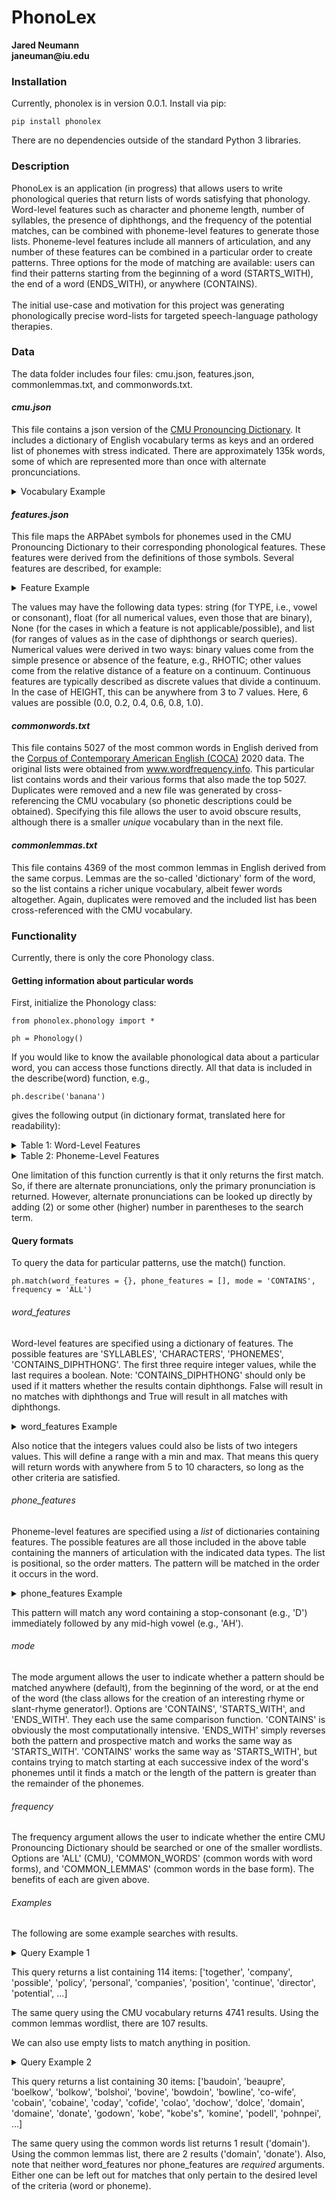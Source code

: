 # PhonoLex
__Jared Neumann__ <br>
__janeuman@iu.edu__

### Installation
Currently, phonolex is in version 0.0.1. Install via pip:

```
pip install phonolex
```

There are no dependencies outside of the standard Python 3 libraries.

### Description
PhonoLex is an application (in progress) that allows users to write phonological queries that return lists of words satisfying that phonology. Word-level features such as character and phoneme length, number of syllables, the presence of diphthongs, and the frequency of the potential matches, can be combined with phoneme-level features to generate those lists. Phoneme-level features include all manners of articulation, and any number of these features can be combined in a particular order to create patterns. Three options for the mode of matching are available: users can find their patterns starting from the beginning of a word (STARTS_WITH), the end of a word (ENDS_WITH), or anywhere (CONTAINS). 
<br><br>
The initial use-case and motivation for this project was generating phonologically precise word-lists for targeted speech-language pathology therapies.

### Data
The data folder includes four files: cmu.json, features.json, commonlemmas.txt, and commonwords.txt.

#### *cmu.json*
This file contains a json version of the [CMU Pronouncing Dictionary][1]. It includes a dictionary of English vocabulary terms as keys and an ordered list of phonemes with stress indicated. There are approximately 135k words, some of which are represented more than once with alternate proncunciations.
<details>
  <summary>Vocabulary Example</summary>
  
| WORD |  0  |  1  |  2  |  3  |  4  |  5  |
|:-----|:---:|:---:|:---:|:---:|:---:|:---:|
|banana|  B  | AH0 |  N  | AE1 |  N  | AH0 |
</details>

#### *features.json*
This file maps the ARPAbet symbols for phonemes used in the CMU Pronouncing Dictionary to their corresponding phonological features. These features were derived from the definitions of those symbols. Several features are described, for example:
<details>
  <summary>Feature Example</summary>
  
|    FEATURE   | 'IH' |
|:-------------|-----:|
|TYPE          | V    |
|HEIGHT        | 0.2  |
|DEPTH         | 0.75 |
|ROUNDED       | 0    |
|RHOTIC        | 1    |
|STOP          | None |
|VOICE         | None |
|BILABIAL      | None |
|AFFRICATE     | None |
|ALVEOPALATAL  | None |
|ALVEOLAR      | None |
|FRICATIVE     | None |
|DENTAL        | None |
|LABIODENTAL   | None |
|VELAR         | None |
|LATERAL       | 0    |
|POSTALVEOLAR  | None |
|NASAL         | None |
|LABIOVELAR    | None |
|PALATAL       | None |
|GLIDE         | None |
|GLOTTAL       | None |
</details>

The values may have the following data types: string (for TYPE, i.e., vowel or consonant), float (for all numerical values, even those that are binary), None (for the cases in which a feature is not applicable/possible), and list (for ranges of values as in the case of diphthongs or search queries). Numerical values were derived in two ways: binary values come from the simple presence or absence of the feature, e.g., RHOTIC; other values come from the relative distance of a feature on a continuum. Continuous features are typically described as discrete values that divide a continuum. In the case of HEIGHT, this can be anywhere from 3 to 7 values. Here, 6 values are possible (0.0, 0.2, 0.4, 0.6, 0.8, 1.0).

#### *commonwords.txt*
This file contains 5027 of the most common words in English derived from the [Corpus of Contemporary American English (COCA)][2] 2020 data. The original lists were obtained from www.wordfrequency.info. This particular list contains words and their various forms that also made the top 5027. Duplicates were removed and a new file was generated by cross-referencing the CMU vocabulary (so phonetic descriptions could be obtained). Specifying this file allows the user to avoid obscure results, although there is a smaller *unique* vocabulary than in the next file.

#### *commonlemmas.txt*
This file contains 4369 of the most common lemmas in English derived from the same corpus. Lemmas are the so-called 'dictionary' form of the word, so the list contains a richer unique vocabulary, albeit fewer words altogether. Again, duplicates were removed and the included list has been cross-referenced with the CMU vocabulary.

### Functionality
Currently, there is only the core Phonology class.

#### Getting information about particular words
First, initialize the Phonology class:

```
from phonolex.phonology import *

ph = Phonology()
```

If you would like to know the available phonological data about a particular word, you can access those functions directly. All that data is included in the describe(word) function, e.g.,

```
ph.describe('banana')
```

gives the following output (in dictionary format, translated here for readability):
<details>
  <summary>Table 1: Word-Level Features</summary>
  
  |            |         |
  |:-----------|--------:|
  | word       | banana  |
  | is_word    | True    |
  | syllables  | 3       |
  | diphthongs | []      |
  | characters | 6       |
  | phonemes   | 6       |
  
</details>
<details>
  <summary>Table 2: Phoneme-Level Features</summary>
  
|             |   B  | AH0  |  N   | AE1  |  N   | AH0  |
|:------------|:----:|:----:|:----:|:----:|:----:|:----:|
|TYPE         |   C  |  V   | C    | V    | C    | V    |
|HEIGHT       | NaN  |0.6   | NaN  | 0.8  | NaN  | 0.6  |
|DEPTH        | NaN  |  0   | NaN  |  1   | NaN  |  0   |
|ROUNDED      | NaN  |  0   | NaN  |  0   | NaN  |  0   |
|RHOTIC       |   0  |  0   | 0    |  0   | 0    | 0    |
|STOP         |   1  |NaN   | 0    | NaN  |  0   | NaN  |
|VOICE        |   1  |NaN   | 0    | NaN  |  0   | NaN  |
|BILABIAL     |   1  |NaN   | 0    | NaN  |  0   | NaN  |
|AFFRICATE    |   0  |NaN   | 0    | NaN  |  0   | NaN  |
|ALVEOPALATAL |   0  |NaN   | 0    | NaN  |  0   | NaN  |
|ALVEOLAR     |   0  |NaN   | 1    | NaN  |  1   | NaN  |
|FRICATIVE    |   0  |NaN   | 0    | NaN  |  0   | NaN  |
|DENTAL       |   0  |NaN   | 0    | NaN  |  0   | NaN  |
|LABIODENTAL  |   0  |NaN   | 0    | NaN  |  0   | NaN  |
|VELAR        |   0  |NaN   | 0    | NaN  |  0   | NaN  |
|LATERAL      |   0  |  0   | 0    | 0    | 0    | 0    |
|POSTALVEOLAR |   0  |NaN   | 0    | NaN  |  0   | NaN  |
|NASAL        |   0  |NaN   | 1    | NaN  |  1   | NaN  |
|LABIOVELAR   |   0  |NaN   | 0    | NaN  |  0   | NaN  |
|PALATAL      |   0  |NaN   | 0    | NaN  |  0   | NaN  |
|GLIDE        |   0  |NaN   | 0    | NaN  |  0   | NaN  |
|GLOTTAL      |   0  |NaN   | 0    | NaN  |  0   | NaN  |
  
</details>

One limitation of this function currently is that it only returns the first match. So, if there are alternate pronunciations, only the primary pronunciation is returned. However, alternate pronunciations can be looked up directly by adding (2) or some other (higher) number in parentheses to the search term.

#### Query formats
To query the data for particular patterns, use the match() function. 
```
ph.match(word_features = {}, phone_features = [], mode = 'CONTAINS', frequency = 'ALL')
```

###### word_features
Word-level features are specified using a dictionary of features. The possible features are 'SYLLABLES', 'CHARACTERS', 'PHONEMES', 'CONTAINS_DIPHTHONG'. The first three require integer values, while the last requires a boolean. Note: 'CONTAINS_DIPHTHONG' should only be used if it matters whether the results contain diphthongs. False will result in no matches with diphthongs and True will result in all matches with diphthongs.

<details>
  <summary>word_features Example</summary>
  
  ```
  word_features = {'SYLLABLES': 3, 'CHARACTERS': [5, 10], 'CONTAINS_DIPHTHONG': False}
  ```
  
</details>

Also notice that the integers values could also be lists of two integers values. This will define a range with a min and max. That means this query will return words with anywhere from 5 to 10 characters, so long as the other criteria are satisfied.

###### phone_features
Phoneme-level features are specified using a *list* of dictionaries containing features. The possible features are all those included in the above table containing the manners of articulation with the indicated data types. The list is positional, so the order matters. The pattern will be matched in the order it occurs in the word.

<details>
  <summary>phone_features Example</summary>
  
  ```
  phone_features = [
  {'TYPE': 'C', 'STOP': 1.0}, 
  {'TYPE': 'V', 'HEIGHT': [0.6, 1.0]}
  ]
  ```
  
</details>

This pattern will match any word containing a stop-consonant (e.g., 'D') immediately followed by any mid-high vowel (e.g., 'AH').

###### mode
The mode argument allows the user to indicate whether a pattern should be matched anywhere (default), from the beginning of the word, or at the end of the word (the class allows for the creation of an interesting rhyme or slant-rhyme generator!). Options are 'CONTAINS', 'STARTS_WITH', and 'ENDS_WITH'. They each use the same comparison function. 'CONTAINS' is obviously the most computationally intensive. 'ENDS_WITH' simply reverses both the pattern and prospective match and works the same way as 'STARTS_WITH'. 'CONTAINS' works the same way as 'STARTS_WITH', but contains trying to match starting at each successive index of the word's phonemes until it finds a match or the length of the pattern is greater than the remainder of the phonemes.

###### frequency
The frequency argument allows the user to indicate whether the entire CMU Pronouncing Dictionary should be searched or one of the smaller wordlists. Options are 'ALL' (CMU), 'COMMON_WORDS' (common words with word forms), and 'COMMON_LEMMAS' (common words in the base form). The benefits of each are given above.

###### Examples
The following are some example searches with results.
<details>
  <summary>Query Example 1</summary>
  
  ```
  word_features = {'SYLLABLES': 3, 'CHARACTERS': [5, 10], 'CONTAINS_DIPHTHONG': False}
  
  phone_features = [
  {'TYPE': 'C', 'STOP': 1.0}, 
  {'TYPE': 'V', 'HEIGHT': [0.6, 1.0]}
  ]
  
  ph.match(word_features, phone_features, mode = 'STARTS_WITH', frequency = 'COMMON_WORDS')
  ```
  
</details>

This query returns a list containing 114 items:
['together', 'company', 'possible', 'policy', 'personal', 'companies', 'position', 'continue', 'director', 'potential', ...]

The same query using the CMU vocabulary returns 4741 results. Using the common lemmas wordlist, there are 107 results.

We can also use empty lists to match anything in position.

<details>
  <summary>Query Example 2</summary>
  
  ```
  word_features = {'SYLLABLES': [2,3], 'CHARACTERS': [4, 8], 'PHONEMES': [3, 6] 'CONTAINS_DIPHTHONG': True}
  
  phone_features = [
  {'TYPE': 'C', 'STOP': 1.0},
  {'TYPE': 'V', 'HEIGHT': 0.4},
  {'TYPE': 'C', 'VELAR': 0.0},
  {}
  ]
  
  ph.match(word_features, phone_features, mode = 'CONTAINS', frequency = 'ALL')
  ```
</details>

This query returns a list containing 30 items:
['baudoin', 'beaupre', 'boelkow', 'bolkow', 'bolshoi', 'bovine', 'bowdoin', 'bowline', 'co-wife', 'cobain', 'cobaine', 'coday', 
'cofide', 'colao', 'dochow', 'dolce', 'domain', 'domaine', 'donate', 'godown', 'kobe', "kobe's", 'komine', 'podell', 'pohnpei', ...]

The same query using the common words list returns 1 result ('domain'). Using the common lemmas list, there are 2 results ('domain', 'donate').
Also, note that neither word_features nor phone_features are *required* arguments. Either one can be left out for matches that only pertain to the desired level of the criteria (word or phoneme).

[1]: http://www.speech.cs.cmu.edu/cgi-bin/cmudict
[2]: https://www.english-corpora.org/coca/
